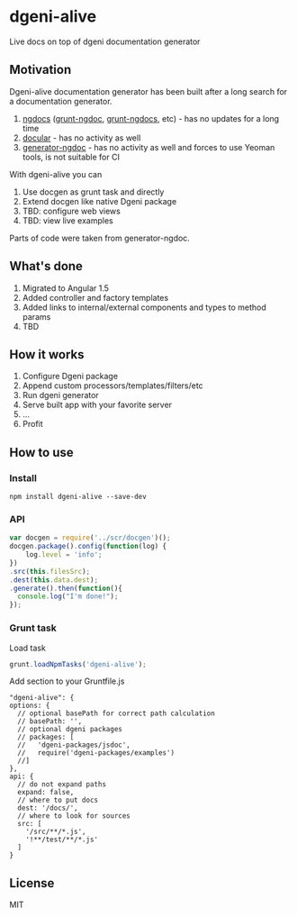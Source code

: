 # dgeni-alive
Live docs on top of dgeni documentation generator

## Motivation
Dgeni-alive documentation generator has been built after a long search for a documentation generator.

1. [ngdocs](//github.com/idanush/ngdocs) ([grunt-ngdoc](//github.com/bevacqua/grunt-ngdoc), [grunt-ngdocs](//github.com/m7r/grunt-ngdocs), etc) - has no updates for a long time
2. [docular](//grunt-docular.com/) - has no activity as well
3. [generator-ngdoc](//github.com/Quramy/generator-ngdoc) - has no activity as well and forces to use Yeoman tools, is not suitable for CI

With dgeni-alive you can

1. Use docgen as grunt task and directly
2. Extend docgen like native Dgeni package
3. TBD: configure web views
4. TBD: view live examples

Parts of code were taken from generator-ngdoc.

## What's done
1. Migrated to Angular 1.5
2. Added controller and factory templates
3. Added links to internal/external components and types to method params
4. TBD

## How it works
1. Configure Dgeni package
2. Append custom processors/templates/filters/etc
3. Run dgeni generator
4. Serve built app with your favorite server
4. ...
5. Profit

## How to use
### Install
```
npm install dgeni-alive --save-dev
```

### API
```js
var docgen = require('../scr/docgen')();
docgen.package().config(function(log) {
    log.level = 'info';
})
.src(this.filesSrc);
.dest(this.data.dest);
.generate().then(function(){
  console.log("I'm done!");
});

```
### Grunt task
Load task
```js
grunt.loadNpmTasks('dgeni-alive');
```

Add section to your Gruntfile.js
```
"dgeni-alive": {
options: {
  // optional basePath for correct path calculation
  // basePath: '',
  // optional dgeni packages
  // packages: [
  //   'dgeni-packages/jsdoc',
  //   require('dgeni-packages/examples')
  //]
},
api: {
  // do not expand paths
  expand: false,
  // where to put docs
  dest: '/docs/',
  // where to look for sources
  src: [
    '/src/**/*.js',
    '!**/test/**/*.js'
  ]
}
```

## License
MIT